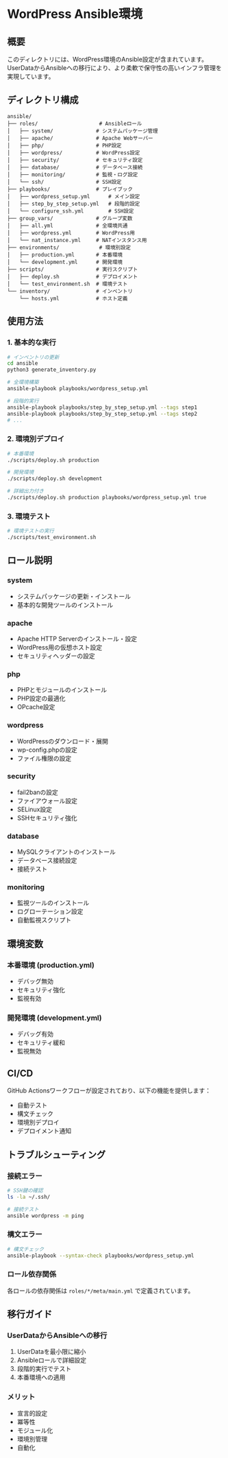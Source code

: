 # WordPress Ansible環境

## 概要

このディレクトリには、WordPress環境のAnsible設定が含まれています。UserDataからAnsibleへの移行により、より柔軟で保守性の高いインフラ管理を実現しています。

## ディレクトリ構成

```
ansible/
├── roles/                    # Ansibleロール
│   ├── system/              # システムパッケージ管理
│   ├── apache/              # Apache Webサーバー
│   ├── php/                 # PHP設定
│   ├── wordpress/           # WordPress設定
│   ├── security/            # セキュリティ設定
│   ├── database/            # データベース接続
│   ├── monitoring/          # 監視・ログ設定
│   └── ssh/                 # SSH設定
├── playbooks/               # プレイブック
│   ├── wordpress_setup.yml      # メイン設定
│   ├── step_by_step_setup.yml   # 段階的設定
│   └── configure_ssh.yml        # SSH設定
├── group_vars/              # グループ変数
│   ├── all.yml              # 全環境共通
│   ├── wordpress.yml        # WordPress用
│   └── nat_instance.yml     # NATインスタンス用
├── environments/             # 環境別設定
│   ├── production.yml       # 本番環境
│   └── development.yml      # 開発環境
├── scripts/                 # 実行スクリプト
│   ├── deploy.sh            # デプロイメント
│   └── test_environment.sh  # 環境テスト
└── inventory/               # インベントリ
    └── hosts.yml            # ホスト定義
```

## 使用方法

### 1. 基本的な実行

```bash
# インベントリの更新
cd ansible
python3 generate_inventory.py

# 全環境構築
ansible-playbook playbooks/wordpress_setup.yml

# 段階的実行
ansible-playbook playbooks/step_by_step_setup.yml --tags step1
ansible-playbook playbooks/step_by_step_setup.yml --tags step2
# ...
```

### 2. 環境別デプロイ

```bash
# 本番環境
./scripts/deploy.sh production

# 開発環境
./scripts/deploy.sh development

# 詳細出力付き
./scripts/deploy.sh production playbooks/wordpress_setup.yml true
```

### 3. 環境テスト

```bash
# 環境テストの実行
./scripts/test_environment.sh
```

## ロール説明

### system
- システムパッケージの更新・インストール
- 基本的な開発ツールのインストール

### apache
- Apache HTTP Serverのインストール・設定
- WordPress用の仮想ホスト設定
- セキュリティヘッダーの設定

### php
- PHPとモジュールのインストール
- PHP設定の最適化
- OPcache設定

### wordpress
- WordPressのダウンロード・展開
- wp-config.phpの設定
- ファイル権限の設定

### security
- fail2banの設定
- ファイアウォール設定
- SELinux設定
- SSHセキュリティ強化

### database
- MySQLクライアントのインストール
- データベース接続設定
- 接続テスト

### monitoring
- 監視ツールのインストール
- ログローテーション設定
- 自動監視スクリプト

## 環境変数

### 本番環境 (production.yml)
- デバッグ無効
- セキュリティ強化
- 監視有効

### 開発環境 (development.yml)
- デバッグ有効
- セキュリティ緩和
- 監視無効

## CI/CD

GitHub Actionsワークフローが設定されており、以下の機能を提供します：

- 自動テスト
- 構文チェック
- 環境別デプロイ
- デプロイメント通知

## トラブルシューティング

### 接続エラー
```bash
# SSH鍵の確認
ls -la ~/.ssh/

# 接続テスト
ansible wordpress -m ping
```

### 構文エラー
```bash
# 構文チェック
ansible-playbook --syntax-check playbooks/wordpress_setup.yml
```

### ロール依存関係
各ロールの依存関係は `roles/*/meta/main.yml` で定義されています。

## 移行ガイド

### UserDataからAnsibleへの移行
1. UserDataを最小限に縮小
2. Ansibleロールで詳細設定
3. 段階的実行でテスト
4. 本番環境への適用

### メリット
- 宣言的設定
- 冪等性
- モジュール化
- 環境別管理
- 自動化 